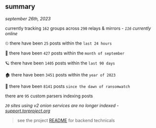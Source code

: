 
## summary
_september 26th, 2023_

currently tracking `162` groups across `290` relays & mirrors - _`116` currently online_

⏲ there have been `25` posts within the `last 24 hours`

🦈 there have been `427` posts within the `month of september`

🪐 there have been `1405` posts within the `last 90 days`

🏚 there have been `3451` posts within the `year of 2023`

🦕 there have been `8141` posts `since the dawn of ransomwatch`

there are `95` custom parsers indexing posts

_`20` sites using v2 onion services are no longer indexed - [support.torproject.org](https://support.torproject.org/onionservices/v2-deprecation/)_

> see the project [README](https://github.com/joshhighet/ransomwatch#ransomwatch--) for backend technicals
